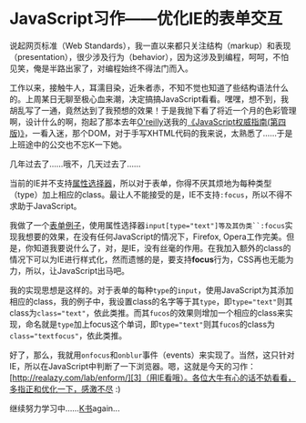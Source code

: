 # JavaScript习作——优化IE的表单交互

说起网页标准（Web Standards），我一直以来都只关注结构（markup）和表现（presentation），很少涉及行为（behavior），因为这涉及到编程，呵呵，不怕见笑，俺是半路出家了，对编程始终不得法门而入。

工作以来，接触牛人，耳濡目染，近朱者赤，不知不觉也知道了些结构语法什么的。上周某日无聊至极心血来潮，决定搞搞JavaScript看看。嘿嘿，想不到，我胡乱写了一通，竟然达到了我预想的效果！于是我抛下看了将近一个月的色彩管理啊，设计什么的啊，抱起了那本去年[O'reilly][0]送我的[《JavaScript权威指南(第四版)》][1]，一看入迷，那个DOM，对于手写XHTML代码的我来说，太熟悉了……于是上班途中的公交也不忘K一下她。

几年过去了……哦不，几天过去了……

当前的IE并不支持[属性选择器][2]，所以对于表单，你得不厌其烦地为每种类型（type）加上相应的class。最让人不能接受的是，IE不支持`:focus`，所以不得不求助于JavaScript。

我做了一个[表单例子][3]，使用属性选择器`input[type="text"]等及其伪类``:focus`实现我想要的效果，在没有任何JavaScript的情况下，Firefox, Opera工作完美。但是，你知道我要说什么了，对，是IE，没有丝毫的作用。在我加入额外的class的情况下可以为IE进行样式化，然而遗憾的是，要支持**focus**行为，CSS再也无能为力，所以，让JavaScript出马吧。

我的实现思想是这样的。对于表单的每种`type`的`input`，使用JavaScript为其添加相应的class，我的例子中，我设置class的名字等于其`type`，即`type="text"`则其class为`class="text"`，依此类推。而其`fucos`的效果则增加一个相应的class来实现，命名就是`type`加上focus这个单词，即`type="text"`则其`fucos`的class为`class="textfocus"`，依此类推。

好了，那么，我就用`onfocus`和`onblur`事件（events）来实现了。当然，这只针对IE，所以在JavaScript中判断了一下浏览器。嗯，这就是今天的习作：[http://realazy.com/lab/enform/][3]（用IE看哦）。各位大牛有心的话不妨看看，多指正和优化一下，感激不尽 :)

继续努力学习中……[K书][4]again...

[0]: http://oreilly.com.cn
[1]: http://oreilly.com.cn/book.php?bn=7-111-11091-9
[2]: /posts/2005-08-29-css-attrib-selector.html
[3]: http://realazy.com/lab/enform/
[4]: http://www.douban.com/people/realazy/
